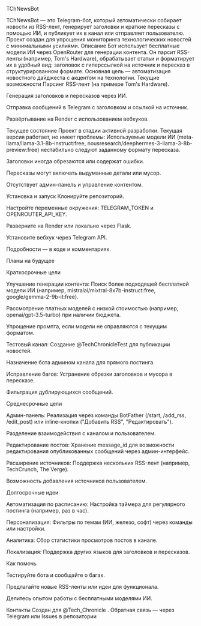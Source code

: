 TChNewsBot

TChNewsBot — это Telegram-бот, который автоматически собирает новости из RSS-лент, генерирует заголовки и краткие пересказы с помощью ИИ, и публикует их в канал или отправляет пользователю. Проект создан для упрощения мониторинга технологических новостей с минимальными усилиями.
Описание
Бот использует бесплатные модели ИИ через OpenRouter для генерации контента. Он парсит RSS-ленты (например, Tom's Hardware), обрабатывает статьи и форматирует их в удобный вид: заголовок с гиперссылкой на источник и пересказ в структурированном формате. Основная цель — автоматизация новостного дайджеста с акцентом на технологии.
Текущие возможности
Парсинг RSS-лент (на примере Tom's Hardware).

Генерация заголовков и пересказов через ИИ.

Отправка сообщений в Telegram с заголовком и ссылкой на источник.

Развёртывание на Render с использованием вебхуков.

Текущее состояние
Проект в стадии активной разработки. Текущая версия работает, но имеет проблемы:
Используемые модели ИИ (meta-llama/llama-3.1-8b-instruct:free, nousresearch/deephermes-3-llama-3-8b-preview:free) нестабильно следуют заданному формату пересказа.

Заголовки иногда обрезаются или содержат ошибки.

Пересказы могут включать выдуманные детали или мусор.

Отсутствует админ-панель и управление контентом.
Установка и запуск
Клонируйте репозиторий.

Настройте переменные окружения: TELEGRAM_TOKEN и OPENROUTER_API_KEY.

Разверните на Render или локально через Flask.

Установите вебхук через Telegram API.
Подробности — в коде и комментариях.

Планы на будущее

Краткосрочные цели

Улучшение генерации контента:
Поиск более подходящей бесплатной модели ИИ (например, mistralai/mixtral-8x7b-instruct:free, google/gemma-2-9b-it:free).

Рассмотрение платных моделей с низкой стоимостью (например, openai/gpt-3.5-turbo) при наличии бюджета.

Упрощение промпта, если модели не справляются с текущим форматом.
Тестовый канал:
Создание @TechChronicleTest для публикации новостей.

Назначение бота админом канала для прямого постинга.
Исправление багов:
Устранение обрезки заголовков и мусора в пересказе.

Фильтрация дублирующихся сообщений.

Среднесрочные цели

Админ-панель:
Реализация через команды BotFather (/start, /add_rss, /edit_post) или inline-кнопки ("Добавить RSS", "Редактировать").

Разделение взаимодействия с каналом и пользователем.
Редактирование постов:
Хранение message_id для возможности редактирования опубликованных сообщений через админ-интерфейс.
Расширение источников:
Поддержка нескольких RSS-лент (например, TechCrunch, The Verge).

Возможность добавления источников пользователем.

Долгосрочные идеи

Автоматизация по расписанию:
Настройка таймера для регулярного постинга (например, раз в час).
Персонализация:
Фильтры по темам (ИИ, железо, софт) через команды или настройки.
Аналитика:
Сбор статистики просмотров постов в канале.
Локализация:
Поддержка других языков для заголовков и пересказов.

Как помочь

Тестируйте бота и сообщайте о багах.

Предлагайте новые RSS-ленты или идеи для функционала.

Делитесь опытом работы с бесплатными моделями ИИ.
Контакты
Создан для @Tech_Chronicle
. Обратная связь — через Telegram или Issues в репозитории
